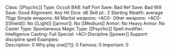 Class: [[Psychic]]
Type: Occult
BAB: half
Fort Save: Bad
Ref Save: Bad
Will Save: Good
Alignment: Any
Hit Dice: d6
Skill pt.: 2
Starting Wealth: average 70gp
Simple weapons: All
Martial weapons: +AC0-
Other weapons: +AC0-
[[Shield]]: No
[[Light]] [[armor]]: No
[[Medium]] Armor: No
Heavy Armor: No
Caster Type: Spontaneous
Magic Type: [[Psychic]]
Spell modifier: Intelligence
Casting: Full
Special: +ACI-Discipline [[power]]
Support:  discipline spell
Examples:  
Description: 0
Why play one[[?]]: 0
Famous: 0
Important: 0
